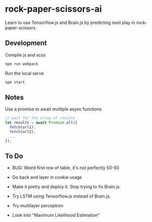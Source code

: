 # rock-paper-scissors-ai

Learn to use Tensorflow.js and Brain.js by predicting next play in rock-paper-scissors.

## Development

Compile js and scss

```sh
npm run webpack
```

Run the local serve

```sh
npm start
```

## Notes

Use a promise to await multiple async functions

```js
// wait for the array of results
let results = await Promise.all([
  fetch(url1),
  fetch(url2),
  ...
]);
```

## To Do

- BUG: Weird first row of table, it's not perfectly 50-50
- Go back and layer in cookie usage
- Make it pretty and deploy it. Stop trying to fix Brain.js.

- Try LSTM using Tensorflow.js instead of Brain.js.
- Try multilayer perceptron
- Look into "Maximum Likelihood Estimation"
